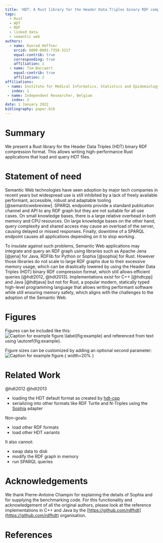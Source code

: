 ```yaml
---
title: 'HDT: A Rust library for the Header Data Triples binary RDF compression format'
tags:
  - Rust
  - HDT
  - RDF
  - linked data
  - semantic web
authors:
  - name: Konrad Höffner
    orcid: 0000-0001-7358-3217
    equal-contrib: true
    corresponding: true
    affiliation: 1
  - name: Tim Baccaert
    equal-contrib: true
    affiliation: 2
affiliations:
 - name: Institute for Medical Informatics, Statistics and Epidemiology, Medical Faculty, Leipzig University
   index: 1
 - name: Independent Researcher, Belgium
   index: 2
date: 1 January 2022
bibliography: paper.bib
---
```


# Summary

We present a Rust library for the Header Data Triples (HDT) binary RDF compression format.
This allows writing high-performance Rust applications that load and query HDT files.

# Statement of need

Semantic Web technologies have seen adoption by major tech companies in recent years
but widespread use is still inhibited by a lack of freely available performant, accessible, robust and adaptable tooling [@semanticwebreview].
SPARQL endpoints provide a standard publication channel and API to any RDF graph but they are not suitable for all use cases.
On small knowledge bases, there is a large relative overhead in both memory and CPU resources.
On large knowledge bases on the other hand, query complexity and shared access may cause an overload of the server, causing delayed or missed responses.
Finally, downtime of a SPARQL endpoint causes all applications depending on it to stop working.

To insulate against such problems, Semantic Web applications may integrate and query an RDF graph using libraries such as Apache Jena [@jena] for Java,
RDFlib for Python or Sophia [@sophia] for Rust.
However those libraries do not scale to large RDF graphs due to their excessive memory usage, which can be drastically lowered by using the Header Data Triples (HDT) binary RDF compression format, which still allows efficient queries [@hdt2012, @hdt2013].
Implementations exist for C++ [@hdtcpp] and Java [@hdtjava] but not for Rust, a popular modern, statically typed high-level programming language that allows writing performant software while still ensuring memory safety, which aligns with the challenges to the adoption of the Semantic Web.

# Figures

Figures can be included like this:
![Caption for example figure.\label{fig:example}](figure.png)
and referenced from text using \autoref{fig:example}.

Figure sizes can be customized by adding an optional second parameter:
![Caption for example figure.](figure.png){ width=20% }

# Related Work

@hdt2012
@hdt2013

* loading the HDT default format as created by [hdt-cpp](https://github.com/rdfhdt/hdt-cpp)
* serializing into other formats like RDF Turtle and N-Triples using the [Sophia](https://crates.io/crates/sophia) adapter

Non-goals:

* load other RDF formats
* load other HDT variants 

It also cannot:

* swap data to disk
* modify the RDF graph in memory
* run SPARQL queries


# Acknowledgements

We thank Pierre-Antoine Champin for explaining the details of Sophia and for supplying the benchmarking code.
For this functionality and acknowledgement of all the original authors, please look at the reference implementations in C++ and Java by the [https://github.com/rdfhdt](https://github.com/rdfhdt) organisation.

# References
